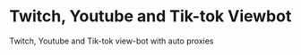 # Twitch, Youtube and Tik-tok Viewbot
Twitch, Youtube and Tik-tok view-bot with auto proxies 
 
  
  
  
 
 
  
  
 
 
 
 
 
 
 
 
   
 
 
 
 






